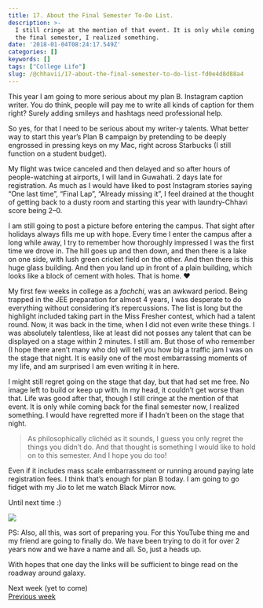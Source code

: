 ```yaml
---
title: 17. About the Final Semester To-Do List.
description: >-
  I still cringe at the mention of that event. It is only while coming back for
  the final semester, I realized something.
date: '2018-01-04T08:24:17.549Z'
categories: []
keywords: []
tags: ["College Life"]
slug: /@chhavii/17-about-the-final-semester-to-do-list-fd0e4d8d88a4
---
```


This year I am going to more serious about my plan B. Instagram caption writer. You do think, people will pay me to write all kinds of caption for them right? Surely adding smileys and hashtags need professional help.

So yes, for that I need to be serious about my writer-y talents. What better way to start this year’s Plan B campaign by pretending to be deeply engrossed in pressing keys on my Mac, right across Starbucks (I still function on a student budget).

My flight was twice canceled and then delayed and so after hours of people-watching at airports, I will land in Guwahati. 2 days late for registration. As much as I would have liked to post Instagram stories saying “One last time”, “Final Lap”, “Already missing it”, I feel drained at the thought of getting back to a dusty room and starting this year with laundry-Chhavi score being 2–0.

I am still going to post a picture before entering the campus. That sight after holidays always fills me up with hope. Every time I enter the campus after a long while away, I try to remember how thoroughly impressed I was the first time we drove in. The hill goes up and then down, and then there is a lake on one side, with lush green cricket field on the other. And then there is this huge glass building. And then you land up in front of a plain building, which looks like a block of cement with holes. That is home. ❤

My first few weeks in college as a _fachchi_, was an awkward period. Being trapped in the JEE preparation for almost 4 years, I was desperate to do everything without considering it’s repercussions. The list is long but the highlight included taking part in the Miss Fresher contest, which had a talent round. Now, it was back in the time, when I did not even write these things. I was absolutely talentless, like at least did not posses any talent that can be displayed on a stage within 2 minutes. I still am. But those of who remember (I hope there aren’t many who do) will tell you how big a traffic jam I was on the stage that night. It is easily one of the most embarrassing moments of my life, and am surprised I am even writing it in here.

I might still regret going on the stage that day, but that had set me free. No image left to build or keep up with. In my head, it couldn’t get worse than that. Life was good after that, though I still cringe at the mention of that event. It is only while coming back for the final semester now, I realized something. I would have regretted more if I hadn’t been on the stage that night.

> As philosophically clichéd as it sounds, I guess you only regret the things you didn’t do. And that thought is something I would like to hold on to this semester. And I hope you do too!

Even if it includes mass scale embarrassment or running around paying late registration fees. I think that’s enough for plan B today. I am going to go fidget with my Jio to let me watch Black Mirror now.

Until next time :)

![](https://cdn-images-1.medium.com/max/800/1*_iFEK8BVgW42jYh6rqgQUg.jpeg)

PS: Also, all this, was sort of preparing you. For this YouTube thing me and my friend are going to finally do. We have been trying to do it for over 2 years now and we have a name and all. So, just a heads up.

With hopes that one day the links will be sufficient to binge read on the roadway around galaxy.

Next week (yet to come)  
[Previous week](https://medium.com/@chhavi.justme/16-about-letting-go-i-am-talking-about-haircuts-d946534ea626)